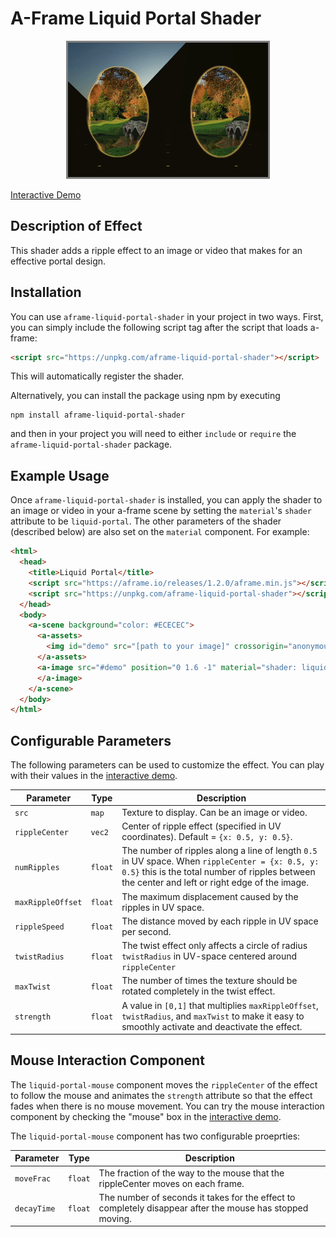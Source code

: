 # A-Frame Liquid Portal Shader

<p align="center">
  <img src="example.gif" style="border-style: solid; border-color: gray"/>
  
  <a href="https://travisbarrydick.github.io/aframe-liquid-portal-shader/dist/index.html"> Interactive Demo </a>
</p>

## Description of Effect

This shader adds a ripple effect to an image or video that makes for an effective portal design.

## Installation

You can use `aframe-liquid-portal-shader` in your project in two ways. First, you can simply include the following script tag after the script that loads a-frame:

```html
<script src="https://unpkg.com/aframe-liquid-portal-shader"></script>
```

This will automatically register the shader.

Alternatively, you can install the package using npm by executing

```
npm install aframe-liquid-portal-shader
```

and then in your project you will need to either `include` or `require` the `aframe-liquid-portal-shader` package.

## Example Usage

Once `aframe-liquid-portal-shader` is installed, you can apply the shader to an image or video in your a-frame scene by setting the `material`'s `shader` attribute to be `liquid-portal`. The other parameters of the shader (described below) are also set on the `material` component. For example:

```html
<html>
  <head>
    <title>Liquid Portal</title>
    <script src="https://aframe.io/releases/1.2.0/aframe.min.js"></script>
    <script src="https://unpkg.com/aframe-liquid-portal-shader"></script>
  </head>
  <body>
    <a-scene background="color: #ECECEC">
      <a-assets>
        <img id="demo" src="[path to your image]" crossorigin="anonymous" />
      </a-assets>
      <a-image src="#demo" position="0 1.6 -1" material="shader: liquid-portal">
      </a-image>
    </a-scene>
  </body>
</html>
```

## Configurable Parameters

The following parameters can be used to customize the effect. You can play with their values in the <a href="https://travisbarrydick.github.io/aframe-liquid-portal-shader/dist/index.html">interactive demo</a>.

| Parameter         | Type    | Description                                                                                                                                                                                        |
| ----------------- | ------- | -------------------------------------------------------------------------------------------------------------------------------------------------------------------------------------------------- |
| `src`             | `map`   | Texture to display. Can be an image or video.                                                                                                                                                      |
| `rippleCenter`    | `vec2`  | Center of ripple effect (specified in UV coordinates). Default = `{x: 0.5, y: 0.5}`.                                                                                                               |
| `numRipples`      | `float` | The number of ripples along a line of length `0.5` in UV space. When `rippleCenter = {x: 0.5, y: 0.5}` this is the total number of ripples between the center and left or right edge of the image. |
| `maxRippleOffset` | `float` | The maximum displacement caused by the ripples in UV space.                                                                                                                                        |
| `rippleSpeed`     | `float` | The distance moved by each ripple in UV space per second.                                                                                                                                          |
| `twistRadius`     | `float` | The twist effect only affects a circle of radius `twistRadius` in UV-space centered around `rippleCenter`                                                                                          |
| `maxTwist`        | `float` | The number of times the texture should be rotated completely in the twist effect.                                                                                                                  |
| `strength`        | `float` | A value in `[0,1]` that multiplies `maxRippleOffset`, `twistRadius`, and `maxTwist` to make it easy to smoothly activate and deactivate the effect.                                                |

## Mouse Interaction Component

The `liquid-portal-mouse` component moves the `rippleCenter` of the effect to follow the mouse and animates the `strength` attribute so that the effect fades when there is no mouse movement. You can try the mouse interaction component by checking the "mouse" box in the <a href="https://travisbarrydick.github.io/aframe-liquid-portal-shader/dist/index.html">interactive demo</a>.

The `liquid-portal-mouse` component has two configurable proeprties:

| Parameter   | Type    | Description                                                                                               |
| ----------- | ------- | --------------------------------------------------------------------------------------------------------- |
| `moveFrac`  | `float` | The fraction of the way to the mouse that the rippleCenter moves on each frame.                           |
| `decayTime` | `float` | The number of seconds it takes for the effect to completely disappear after the mouse has stopped moving. |
